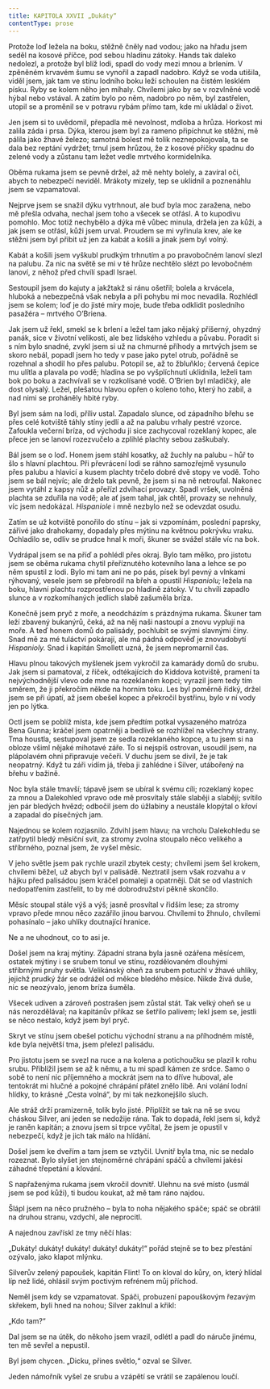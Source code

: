 ```yaml
---
title: KAPITOLA XXVII „Dukáty“
contentType: prose
---
```


<section>

Protože loď ležela na boku, stěžně čněly nad vodou; jako na hřadu jsem seděl na kosové příčce, pod sebou hladinu zátoky. Hands tak daleko nedolezl, a protože byl blíž lodi, spadl do vody mezi mnou a brlením. V zpěněném krvavém šumu se vynořil a zapadl nadobro. Když se voda utišila, viděl jsem, jak tam ve stínu lodního boku leží schoulen na čistém lesklém písku. Ryby se kolem něho jen míhaly. Chvílemi jako by se v rozvlněné vodě hýbal nebo vstával. A zatím bylo po něm, nadobro po něm, byl zastřelen, utopil se a proměnil se v potravu rybám přímo tam, kde mi ukládal o život.

Jen jsem si to uvědomil, přepadla mě nevolnost, mdloba a hrůza. Horkost mi zalila záda i prsa. Dýka, kterou jsem byl za rameno připíchnut ke stěžni, mě pálila jako žhavé železo; samotná bolest mě tolik neznepokojovala, ta se dala bez reptání vydržet; trnul jsem hrůzou, že z kosové příčky spadnu do zelené vody a zůstanu tam ležet vedle mrtvého kormidelníka.

Oběma rukama jsem se pevně držel, až mě nehty bolely, a zavíral oči, abych to nebezpečí neviděl. Mrákoty mizely, tep se uklidnil a poznenáhlu jsem se vzpamatoval.

Nejprve jsem se snažil dýku vytrhnout, ale buď byla moc zaražena, nebo mě přešla odvaha, nechal jsem toho a všecek se otřásl. A to kupodivu pomohlo. Moc totiž nechybělo a dýka mě vůbec minula, držela jen za kůži, a jak jsem se otřásl, kůži jsem urval. Proudem se mi vyřinula krev, ale ke stěžni jsem byl přibit už jen za kabát a košili a jinak jsem byl volný.

Kabát a košili jsem vyškubl prudkým trhnutím a po pravobočném lanoví slezl na palubu. Za nic na světě se mi v té hrůze nechtělo slézt po levobočném lanoví, z něhož před chvílí spadl Israel.

Sestoupil jsem do kajuty a jakžtakž si ránu ošetřil; bolela a krvácela, hluboká a nebezpečná však nebyla a při pohybu mi moc nevadila. Rozhlédl jsem se kolem; loď je do jisté míry moje, bude třeba odklidit posledního pasažéra – mrtvého O’Briena.

Jak jsem už řekl, smekl se k brlení a ležel tam jako nějaký příšerný, ohyzdný panák, sice v životní velikosti, ale bez lidského vzhledu a půvabu. Poradit si s ním bylo snadné, zvykl jsem si už na chmurné příhody a mrtvých jsem se skoro nebál, popadl jsem ho tedy v pase jako pytel otrub, pořádně se rozehnal a shodil ho přes palubu. Potopil se, až to žbluňklo; červená čepice mu ulítla a plavala po vodě; hladina se po vyšplíchnutí uklidnila, leželi tam bok po boku a zachvívali se v rozkolísané vodě. O’Brien byl mladičký, ale dost olysalý. Ležel, plešatou hlavou opřen o koleno toho, který ho zabil, a nad nimi se proháněly hbité ryby.

Byl jsem sám na lodi, příliv ustal. Zapadalo slunce, od západního břehu se přes celé kotviště táhly stíny jedlí a až na palubu vrhaly pestré vzorce. Zafoukla večerní bríza, od východu ji sice zachycoval rozeklaný kopec, ale přece jen se lanoví rozezvučelo a zplihlé plachty sebou zaškubaly.

Bál jsem se o loď. Honem jsem stáhl kosatky, až žuchly na palubu – hůř to šlo s hlavní plachtou. Při převrácení lodi se ráhno samozřejmě vysunulo přes palubu a hlavicí a kusem plachty trčelo dobré dvě stopy ve vodě. Toho jsem se bál nejvíc; ale drželo tak pevně, že jsem si na ně netroufal. Nakonec jsem vytáhl z kapsy nůž a přeřízl zdvíhací provazy. Spadl vršek, uvolněná plachta se zduřila na vodě; ale ať jsem tahal, jak chtěl, provazy se nehnuly, víc jsem nedokázal. _Hispaniole_ i mně nezbylo než se odevzdat osudu.

Zatím se už kotviště ponořilo do stínu – jak si vzpomínám, poslední paprsky, zářivé jako drahokamy, dopadaly přes mýtinu na květnou pokrývku vraku. Ochladilo se, odliv se prudce hnal k moři, škuner se svážel stále víc na bok.

Vydrápal jsem se na příď a pohlédl přes okraj. Bylo tam mělko, pro jistotu jsem se oběma rukama chytil přeříznutého kotevního lana a lehce se po něm spustil z lodi. Bylo mi tam ani ne po pás, písek byl pevný a vlnkami rýhovaný, vesele jsem se přebrodil na břeh a opustil _Hispaniolu;_ ležela na boku, hlavní plachtu rozprostřenou po hladině zátoky. V tu chvíli zapadlo slunce a v rozkomíhaných jedlích slabě zašuměla bríza.

Konečně jsem pryč z moře, a neodcházím s prázdnýma rukama. Škuner tam leží zbavený bukanýrů, čeká, až na něj naši nastoupí a znovu vyplují na moře. A teď honem domů do palisády, pochlubit se svými slavnými činy. Snad mě za mé tuláctví pokárají, ale má pádná odpověď je znovudobytí _Hispanioly._ Snad i kapitán Smollett uzná, že jsem nepromarnil čas.

Hlavu plnou takových myšlenek jsem vykročil za kamarády domů do srubu. Jak jsem si pamatoval, z říček, odtékajících do Kiddova kotviště, pramení ta nejvýchodnější vlevo ode mne na rozeklaném kopci; vyrazil jsem tedy tím směrem, že ji překročím někde na horním toku. Les byl poměrně řídký, držel jsem se při úpatí, až jsem obešel kopec a překročil bystřinu, bylo v ní vody jen po lýtka.

Octl jsem se poblíž místa, kde jsem předtím potkal vysazeného matróza Bena Gunna; kráčel jsem opatrněji a bedlivě se rozhlížel na všechny strany. Tma houstla, sestupoval jsem ze sedla rozeklaného kopce, a tu jsem si na obloze všiml nějaké mihotavé záře. To si nejspíš ostrovan, usoudil jsem, na plápolavém ohni připravuje večeři. V duchu jsem se divil, že je tak neopatrný. Když tu záři vidím já, třeba ji zahlédne i Silver, utábořený na břehu v bažině.

Noc byla stále tmavší; tápavě jsem se ubíral k svému cíli; rozeklaný kopec za mnou a Dalekohled vpravo ode mě prosvítaly stále slaběji a slaběji; svítilo jen pár bledých hvězd; odbočil jsem do úžlabiny a neustále klopýtal o křoví a zapadal do písečných jam.

Najednou se kolem rozjasnilo. Zdvihl jsem hlavu; na vrcholu Dalekohledu se zatřpytil bledý měsíční svit, za stromy zvolna stoupalo něco velikého a stříbrného, poznal jsem, že vyšel měsíc.

V jeho světle jsem pak rychle urazil zbytek cesty; chvílemi jsem šel krokem, chvílemi běžel, už abych byl v palisádě. Neztratil jsem však rozvahu a v hájku před palisádou jsem kráčel pomaleji a opatrněji. Dát se od vlastních nedopatřením zastřelit, to by mé dobrodružství pěkně skončilo.

Měsíc stoupal stále výš a výš; jasně prosvítal v řidším lese; za stromy vpravo přede mnou něco zazářilo jinou barvou. Chvílemi to žhnulo, chvílemi pohasínalo – jako uhlíky doutnající hranice.

Ne a ne uhodnout, co to asi je.

Došel jsem na kraj mýtiny. Západní strana byla jasně ozářena měsícem, ostatek mýtiny i se srubem tonul ve stínu, rozdělovaném dlouhými stříbrnými pruhy světla. Velikánský oheň za srubem potuchl v žhavé uhlíky, jejichž prudký žár se odrážel od měkce bledého měsíce. Nikde živá duše, nic se neozývalo, jenom bríza šuměla.

Všecek udiven a zároveň postrašen jsem zůstal stát. Tak velký oheň se u nás nerozdělával; na kapitánův příkaz se šetřilo palivem; lekl jsem se, jestli se něco nestalo, když jsem byl pryč.

Skryt ve stínu jsem obešel potichu východní stranu a na příhodném místě, kde byla největší tma, jsem přelezl palisádu.

Pro jistotu jsem se svezl na ruce a na kolena a potichoučku se plazil k rohu srubu. Přiblížil jsem se až k němu, a tu mi spadl kámen ze srdce. Samo o sobě to není nic příjemného a mockrát jsem na to dříve huboval, ale tentokrát mi hlučné a pokojné chrápání přátel znělo libě. Ani volání lodní hlídky, to krásné „Cesta volná“, by mi tak nezkonejšilo sluch.

Ale stráž drží pramizerně, tolik bylo jisté. Připlížit se tak na ně se svou cháskou Silver, ani jeden se nedožije rána. Tak to dopadá, řekl jsem si, když je raněn kapitán; a znovu jsem si trpce vyčítal, že jsem je opustil v nebezpečí, když je jich tak málo na hlídání.

Došel jsem ke dveřím a tam jsem se vztyčil. Uvnitř byla tma, nic se nedalo rozeznat. Bylo slyšet jen stejnoměrné chrápání spáčů a chvílemi jakési záhadné třepetání a klování.

S napřaženýma rukama jsem vkročil dovnitř. Ulehnu na své místo (usmál jsem se pod kůži), ti budou koukat, až mě tam ráno najdou.

Šlápl jsem na něco pružného – byla to noha nějakého spáče; spáč se obrátil na druhou stranu, vzdychl, ale neprocitl.

A najednou zavřískl ze tmy něčí hlas:

„Dukáty! dukáty! dukáty! dukáty! dukáty!“ pořád stejně se to bez přestání ozývalo, jako klapot mlýnku.

Silverův zelený papoušek, kapitán Flint! To on kloval do kůry, on, který hlídal líp než lidé, ohlásil svým poctivým refrénem můj příchod.

Neměl jsem kdy se vzpamatovat. Spáči, probuzení papouškovým řezavým skřekem, byli hned na nohou; Silver zaklnul a křikl:

„Kdo tam?“

Dal jsem se na útěk, do někoho jsem vrazil, odlétl a padl do náruče jinému, ten mě sevřel a nepustil.

Byl jsem chycen. „Dicku, přines světlo,“ ozval se Silver.

Jeden námořník vyšel ze srubu a vzápětí se vrátil se zapálenou loučí.

</section>

[^1]: Matróz – námořník. _Pozn. red._

[^2]: Klnout – klít, nadávat. _Pozn. red._

[^3]: Švadronit – rychle drmolivě mluvit. _Pozn. red._

[^4]: Sešlý, vetchý. _Pozn. red._

[^5]: Smotaný žvýkací tabák. _Pozn. red._

[^6]: Nádoba na uchovávání troudu, tj. suché, snadno zápalné látky. _Pozn. red._

[^7]: Přístroj k určování místa podle polohy hvězd. _Pozn. red._

[^8]: Kyvadlové hodiny. _Pozn. red._

[^9]: Dovětek, dodatek. _Pozn. red._

[^10]: Kloun – mohutná špičatá zbraň umístěná pod čarou ponoru na přídi. Svým hrotem sloužila k proražení boku nepřátelské lodi. _Pozn. red._

[^11]: Šalupa – dlouhý člun určený k dopravě mezi kotvící lodí a břehem. _Pozn. red._

[^12]: Staré přísloví (15. stol.), „kdo chodí kolem močálu, bažiny, ten se nachladí“, tj. nelze jednat nečestně bez následků. _Pozn. red._

[^13]: Parduna – součást pevného lanoví, zadní a postranní lano slouží k výstuze stěžňů a čnělek. _Pozn. red._

[^14]: Jola – otevřený sportovní člun s plachtami. _Pozn. red._

[^15]: Zábradlí, ohrazení. _Pozn. red._

[^16]: Brzo bylo vzbouřenců jen osm, námořník ze škuneru, postřelený panem Trelawneyem, ještě ten večer zranění podlehl. Ti, co zůstali, se to ovšem dověděli až později.

[^17]: Kosatka – trojúhelníková plachta nad přídí lodi. _Pozn. red._

[^18]: Stěh – lano spojující stěžeň s trupem a zajišťující jeho lepší stabilitu. _Pozn. red_.

[^19]: Fidibus – papírovýsmotek, jímž se podpaluje dýmka nebo svíčka. _Pozn. red_.

[^20]: Cvičit na povel. _Pozn. red_.

[^21]: Mlýnské kameny. _Pozn. red._
